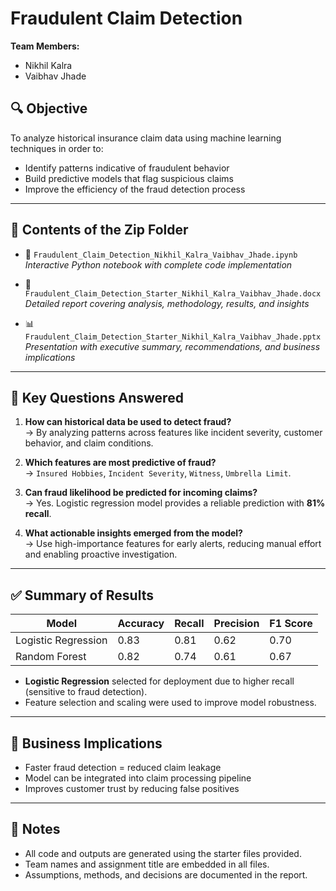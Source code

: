 # Fraudulent Claim Detection

**Team Members:**  
- Nikhil Kalra  
- Vaibhav Jhade  

## 🔍 Objective

To analyze historical insurance claim data using machine learning techniques in order to:

- Identify patterns indicative of fraudulent behavior  
- Build predictive models that flag suspicious claims  
- Improve the efficiency of the fraud detection process  

---

## 📁 Contents of the Zip Folder

- 📓 `Fraudulent_Claim_Detection_Nikhil_Kalra_Vaibhav_Jhade.ipynb`  
  *Interactive Python notebook with complete code implementation*

- 📄 `Fraudulent_Claim_Detection_Starter_Nikhil_Kalra_Vaibhav_Jhade.docx`  
  *Detailed report covering analysis, methodology, results, and insights*

- 📊 `Fraudulent_Claim_Detection_Starter_Nikhil_Kalra_Vaibhav_Jhade.pptx`  
  *Presentation with executive summary, recommendations, and business implications*

---

## 🧠 Key Questions Answered

1. **How can historical data be used to detect fraud?**  
   → By analyzing patterns across features like incident severity, customer behavior, and claim conditions.

2. **Which features are most predictive of fraud?**  
   → `Insured Hobbies`, `Incident Severity`, `Witness`, `Umbrella Limit`.

3. **Can fraud likelihood be predicted for incoming claims?**  
   → Yes. Logistic regression model provides a reliable prediction with **81% recall**.

4. **What actionable insights emerged from the model?**  
   → Use high-importance features for early alerts, reducing manual effort and enabling proactive investigation.

---

## ✅ Summary of Results

| Model               | Accuracy | Recall | Precision | F1 Score |
|---------------------|----------|--------|-----------|----------|
| Logistic Regression | 0.83     | 0.81   | 0.62      | 0.70     |
| Random Forest       | 0.82     | 0.74   | 0.61      | 0.67     |

- **Logistic Regression** selected for deployment due to higher recall (sensitive to fraud detection).
- Feature selection and scaling were used to improve model robustness.

---

## 🚀 Business Implications

- Faster fraud detection = reduced claim leakage
- Model can be integrated into claim processing pipeline
- Improves customer trust by reducing false positives

---

## 📌 Notes

- All code and outputs are generated using the starter files provided.
- Team names and assignment title are embedded in all files.
- Assumptions, methods, and decisions are documented in the report.

